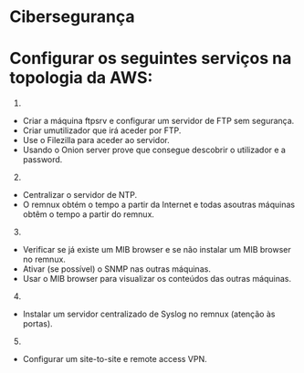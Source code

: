 # Cibersegurança
# Configurar os seguintes serviços na topologia da AWS:


1. 

- Criar a máquina ftpsrv e configurar um servidor de FTP sem segurança. 
- Criar umutilizador que irá aceder por FTP. 
- Use o Filezilla para aceder ao servidor. 
- Usando o Onion server prove que consegue descobrir o utilizador e a password.


2. 

- Centralizar o servidor de NTP. 
- O remnux obtém o tempo a partir da Internet e todas asoutras máquinas obtêm o tempo a partir do remnux.


3. 

- Verificar se já existe um MIB browser e se não instalar um MIB browser no remnux.
- Ativar (se possível) o SNMP nas outras máquinas. 
- Usar o MIB browser para visualizar os conteúdos das outras máquinas. 


4. 

- Instalar um servidor centralizado de Syslog no remnux (atenção às portas).


5.

- Configurar um site-to-site e remote access VPN.
